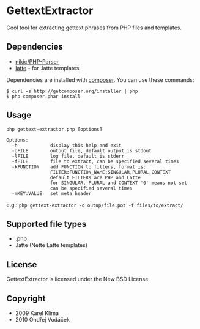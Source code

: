 GettextExtractor
================
Cool tool for extracting gettext phrases from PHP files and templates.

Dependencies
------------
* [nikic/PHP-Parser](https://github.com/nikic/PHP-Parser/)
* [latte](https://github.com/nette/latte/) - for .latte templates

Dependencies are installed with [composer](http://getcomposer.org/). You can use these commands:

`$ curl -s http://getcomposer.org/installer | php`  
`$ php composer.phar install`
	

Usage
-----
`php gettext-extractor.php [options]`

	Options:
	  -h            display this help and exit
	  -oFILE        output file, default output is stdout
	  -lFILE        log file, default is stderr
	  -fFILE        file to extract, can be specified several times
	  -kFUNCTION    add FUNCTION to filters, format is:
	                FILTER:FUNCTION_NAME:SINGULAR,PLURAL,CONTEXT
	                default FILTERs are PHP and Latte
	                for SINGULAR, PLURAL and CONTEXT '0' means not set
	                can be specified several times
	  -mKEY:VALUE   set meta header

e.g.: `php gettext-extractor -o outup/file.pot -f files/to/extract/`

Supported file types
--------------------
* .php
* .latte (Nette Latte templates)

License
-------
GettextExtractor is licensed under the New BSD License.

Copyright
---------
* 2009 Karel Klima
* 2010 Ondřej Vodáček
